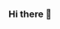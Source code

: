 ### Hi there 👋

<!--
**nuoyanli/nuoyanli** is a ✨ _special_ ✨ repository because its `README.md` (this file) appears on your GitHub profile.
![Alt Text](https://github-readme-stats.vercel.app/api?username=nuoyanli&show_icons=true&icon_color=CE1D2D&text_color=718096&bg_color=ffffff&hide_title=true)
[![Top Langs](https://github-readme-stats.vercel.app/api/top-langs/?username=nuoyanli&layout=compact)](https://github.com/anuraghazra/github-readme-stats)
Here are some ideas to get you started:

- 🔭 I’m currently working on ...
- 🌱 I’m currently learning ...
- 👯 I’m looking to collaborate on ...
- 🤔 I’m looking for help with ...
- 💬 Ask me about ...
- 📫 How to reach me: ...
- 😄 Pronouns: ...
- ⚡ Fun fact: ...
-->
